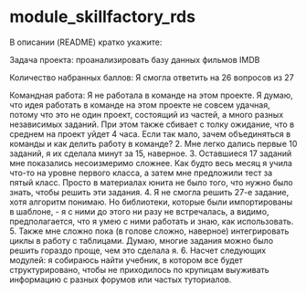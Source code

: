 # module_skillfactory_rds

В описании (README) кратко укажите:

Задача проекта:
проанализировать базу данных фильмов IMDB

Количество набранных баллов:
Я смогла ответить на 26 вопросов из 27

Командная работа:
Я не работала в команде на этом проекте. Я думаю, что идея работать в команде на этом проекте не совсем удачная, 
потому что это не один проект, состоящий из частей, а много разных независимых заданий. При этом также сбивает с толку ожидание, что
в среднем на проект уйдет 4 часа. Если так мало, зачем объединяться в команды и как делить работу в команде?
2. Мне легко дались первые 10 заданий, я их сделала минут за 15, наверное. 
3. Оставшиеся 17 заданий мне показались несоизмеримо сложнее. Как будто весь месяц я учила что-то на уровне первого класса, 
а затем мне предложили тест за пятый класс. Просто в материалах юнита не было того, что нужно было знать, чтобы решить эти задания.
4. Я не смогла решить 27-е задание, хотя алгоритм понимаю. Но библиотеки, которые были импортированы в шаблоне, - я с ними до этого ни разу не встречалась, 
а видимо, предполагается, что я умею с ними работать и знаю, как использовать.
5. Также мне сложно пока (в голове сложно, наверное) интегрировать циклы в работу с таблицами. Думаю, многие задания можно было решить гораздо проще, чем это сделала я.
6. Насчет следующих модулей: 
я собираюсь найти учебник, в котором все будет структурировано, чтобы не приходилось по крупицам выуживать информацию с разных форумов или частых туториалов.
